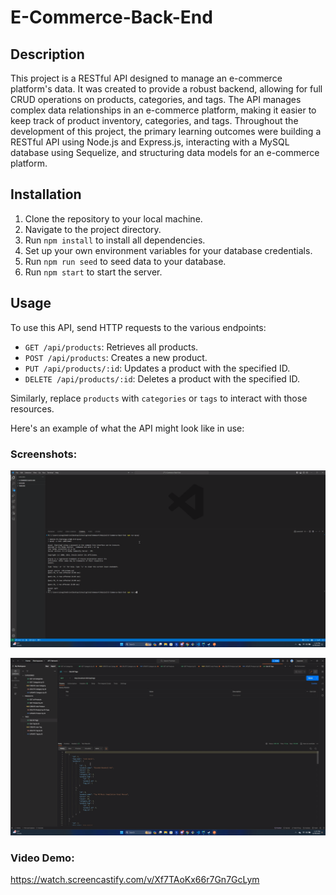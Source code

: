 # E-Commerce-Back-End

## Description

This project is a RESTful API designed to manage an e-commerce platform's data. It was created to provide a robust backend, allowing for full CRUD operations on products, categories, and tags. The API manages complex data relationships in an e-commerce platform, making it easier to keep track of product inventory, categories, and tags. Throughout the development of this project, the primary learning outcomes were building a RESTful API using Node.js and Express.js, interacting with a MySQL database using Sequelize, and structuring data models for an e-commerce platform.

## Installation

1. Clone the repository to your local machine.
2. Navigate to the project directory.
3. Run `npm install` to install all dependencies.
4. Set up your own environment variables for your database credentials.
5. Run `npm run seed` to seed data to your database.
6. Run `npm start` to start the server.

## Usage

To use this API, send HTTP requests to the various endpoints:

- `GET /api/products`: Retrieves all products.
- `POST /api/products`: Creates a new product.
- `PUT /api/products/:id`: Updates a product with the specified ID.
- `DELETE /api/products/:id`: Deletes a product with the specified ID.

Similarly, replace `products` with `categories` or `tags` to interact with those resources.

Here's an example of what the API might look like in use:

### Screenshots:

![MySQL Screenshot](assets/images/mysql.png)

![Requests Screenshot](assets/images/requests.png)

### Video Demo:

https://watch.screencastify.com/v/Xf7TAoKx66r7Gn7GcLym